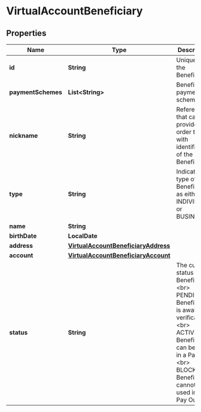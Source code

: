 

# VirtualAccountBeneficiary


## Properties

Name | Type | Description | Notes
------------ | ------------- | ------------- | -------------
**id** | **String** | Unique id of the Beneficiary |  [optional]
**paymentSchemes** | **List&lt;String&gt;** | Beneficiary payment schemes |  [optional]
**nickname** | **String** | Reference that can be provided in order to help with identification of the Beneficiary |  [optional]
**type** | **String** | Indicates the type of Beneficiary as either a INDIVIDUAL or BUSINESS |  [optional]
**name** | **String** |  |  [optional]
**birthDate** | **LocalDate** |  |  [optional]
**address** | [**VirtualAccountBeneficiaryAddress**](VirtualAccountBeneficiaryAddress.md) |  |  [optional]
**account** | [**VirtualAccountBeneficiaryAccount**](VirtualAccountBeneficiaryAccount.md) |  |  [optional]
**status** | **String** | The current status of the Beneficiary &lt;br&gt; PENDING - Beneficiary is awaiting verification &lt;br&gt; ACTIVE - Beneficiary can be used in a Pay Out &lt;br&gt; BLOCKED - Beneficiary cannot be used in a Pay Out |  [optional]



